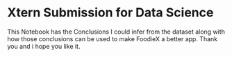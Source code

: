 # Xtern Submission for Data Science
This Notebook has the Conclusions I could infer from the dataset along with how those conclusions can be used to make FoodieX a better app.
Thank you and i hope you like it.